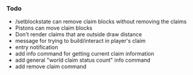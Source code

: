### Todo
- /setblockstate can remove claim blocks without removing the claims
- Pistons can move claim blocks
- Don't render claims that are outside draw distance
- message for trying to build/interact in player's claim
- entry notification
- add info command for getting current claim information
- add general "world claim status count" info command
- add remove claim command